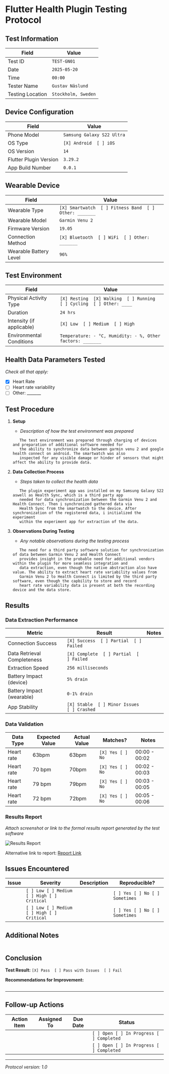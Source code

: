 # Flutter Health Plugin Testing Protocol

## Test Information

| Field | Value               |
|-------|---------------------|
| Test ID | `TEST-GN01`         |
| Date | `2025-05-20`        |
| Time | `00:00`             |
| Tester Name | `Gustav Näslund`    |
| Testing Location | `Stockholm, Sweden` |

## Device Configuration

| Field | Value                      |
|-------|----------------------------|
| Phone Model | `Samsung Galaxy S22 Ultra` |
| OS Type | `[X] Android  [ ] iOS`     |
| OS Version | `14`                       |
| Flutter Plugin Version | `3.29.2`                   |
| App Build Number | `0.0.1`                    |

## Wearable Device

| Field | Value                                                  |
|-------|--------------------------------------------------------|
| Wearable Type | `[X] Smartwatch  [ ] Fitness Band  [ ] Other: _______` |
| Wearable Model | `Garmin Venu 2`                                        |
| Firmware Version | `19.05`                                                |
| Connection Method | `[X] Bluetooth  [ ] WiFi  [ ] Other: _______`          |
| Wearable Battery Level | `96%`                                                  |

## Test Environment

| Field | Value                                                                 |
|-------|-----------------------------------------------------------------------|
| Physical Activity Type | `[X] Resting  [X] Walking  [ ] Running  [ ] Cycling  [ ] Other: ____` |
| Duration | `24 hrs`                                                              |
| Intensity (if applicable) | `[X] Low  [ ] Medium  [ ] High`                                       |
| Environmental Conditions | `Temperature: - °C, Humidity: - %, Other factors: _______`            |

## Health Data Parameters Tested

*Check all that apply:*

- [X] Heart Rate
- [ ] Heart rate variability
- [ ] Other: _______

## Test Procedure

1. **Setup**
    - _Description of how the test environment was prepared_
   ```
      The test environment was prepared through charging of devices and preparation of additional software needed for 
      the ability to synchronize data between garmin venu 2 and google health connect on android. The smartwatch was also
      inspected for any visible damage or hinder of sensors that might affect the ability to provide data.
   ```

2. **Data Collection Process**
    - _Steps taken to collect the health data_
   ```
      The plugin experiment app was installed on my Samsung Galaxy S22 aswell as Health Sync, which is a third party app
      needed for data synchronization between the Garmin Venu 2 and Health Connect. Then i synchronized gathered data via
      Health Sync from the smartwatch to the device. After synchronization of the registered data, i initialized the experiment
      within the experiment app for extraction of the data.
   ```

3. **Observations During Testing**
    - _Any notable observations during the testing process_
   ```
      The need for a third party software solution for synchronization of data between Garmin Venu 2 and Health Connect
      provides insight in the probable need for additional vendors within the plugin for more seamless integration and
      data extraction, even though the native abstraction also have value. The ability to extract heart rate variability values from 
      Garmin Venu 2 to Health Connect is limited by the third party software, even though the capbility to store and record
      heart rate variability data is present at both the recording device and the data store.
   ```

## Results

### Data Extraction Performance

| Metric | Result                                      | Notes |
|--------|---------------------------------------------|-------|
| Connection Success | `[X] Success  [ ] Partial  [ ] Failed`      | |
| Data Retrieval Completeness | `[X] Complete  [ ] Partial  [ ] Failed`     | |
| Extraction Speed | `256 milliseconds`                          | |
| Battery Impact (device) | `5% drain`                                  | |
| Battery Impact (wearable) | `0-1% drain`                                | |
| App Stability | `[X] Stable  [ ] Minor Issues  [ ] Crashed` | |

### Data Validation

| Data Type  | Expected Value | Actual Value | Matches?         | Notes         |
|------------|----------------|--------------|------------------|---------------|
| Heart rate | 63bpm          | 63bpm        | `[X] Yes [ ] No` | 00:00 - 00:02 |
| Heart rate | 70 bpm         | 70bpm        | `[X] Yes [ ] No` | 00:02 - 00:03 |
| Heart rate | 79 bpm         | 79bpm        | `[X] Yes [ ] No` | 00:03 - 00:05 |
| Heart rate | 72 bpm         | 72bpm        | `[X] Yes [ ] No` | 00:05 - 00:06 |

### Results Report

*Attach screenshot or link to the formal results report generated by the test software*

![Results Report](path/to/screenshot.png)

Alternative link to report: [Report Link](url_or_path)

## Issues Encountered

| Issue | Severity | Description | Reproducible? |
|-------|----------|-------------|--------------|
| | `[ ] Low [ ] Medium [ ] High [ ] Critical` | | `[ ] Yes [ ] No [ ] Sometimes` |
| | `[ ] Low [ ] Medium [ ] High [ ] Critical` | | `[ ] Yes [ ] No [ ] Sometimes` |

## Additional Notes

```

```

## Conclusion

**Test Result:** `[X] Pass  [ ] Pass with Issues  [ ] Fail`

**Recommendations for Improvement:**
```

```

---

## Follow-up Actions

| Action Item | Assigned To | Due Date | Status |
|-------------|-------------|----------|--------|
| | | | `[ ] Open [ ] In Progress [ ] Completed` |
| | | | `[ ] Open [ ] In Progress [ ] Completed` |

---

*Protocol version: 1.0*